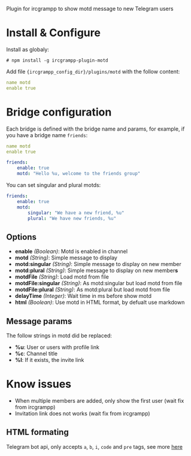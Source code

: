 Plugin for ircgrampp to show motd message to new Telegram users

# Install & Configure

Install as globaly:

    # npm install -g ircgrampp-plugin-motd

Add file `{ircgrampp_config_dir}/plugins/motd` with the follow content:

```yaml
name motd
enable true
```

# Bridge configuration

Each bridge is defined with the bridge name and params, for example, if you have a bridge name `friends`:

```yaml
name motd
enable true

friends:
    enable: true
    motd: "Hello %u, welcome to the friends group"
```

You can set singular and plural motds:

```yaml
friends:
    enable: true
    motd:
        singular: "We have a new friend, %u"
        plural: "We have new friends, %u"
```

## Options

* **enable** *(Boolean)*: Motd is enabled in channel
* **motd** *(String)*: Simple message to display
* **motd:singular** *(String)*: Simple message to display on new member
* **motd:plural** *(String)*: Simple message to display on new member**s**
* **motdFile** *(String)*: Load motd from file 
* **motdFile:singular** *(String)*: As motd:singular but load motd from file
* **motdFile:plural** *(String)*: As motd:plural but load motd from file
* **delayTime** *(Integer)*: Wait time in ms before show motd
* **html** *(Boolean)*: Use motd in HTML format, by defualt use markdown

## Message params

The follow strings in motd did be replaced:

* **%u**: User or users with profile link
* **%c**: Channel title
* **%l**: If it exists, the invite link

# Know issues

* When multiple members are added, only show the first user (wait fix from ircgrampp)
* Invitation link does not works (wait fix from ircgrampp)

## HTML formating

Telegram bot api, only accepts `a`, `b`, `i`, `code` and `pre` tags, see more [here](https://core.telegram.org/bots/api#html-style)
